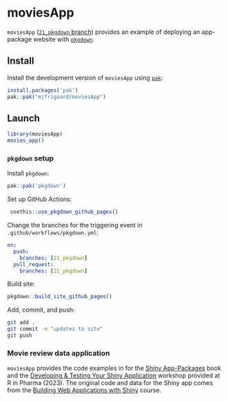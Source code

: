 
<!-- README.md is generated from README.Rmd. Please edit that file -->

# moviesApp

<!-- badges: start -->
<!-- badges: end -->

`moviesApp` ([`21_pkgdown`
branch](https://github.com/mjfrigaard/moviesApp/tree/21_pkgdown))
provides an example of deploying an app-package website with
[`pkgdown`](https://pkgdown.r-lib.org/).

## Install

Install the development version of `moviesApp` using
[`pak`](https://pak.r-lib.org/):

``` r
install.packages('pak')
pak::pak("mjfrigaard/moviesApp")
```

## Launch

``` r
library(moviesApp)
movies_app()
```

### `pkgdown` setup

Install `pkgdown`:

``` r
pak::pak('pkgdown')
```

Set up GitHub Actions:

``` r
 usethis::use_pkgdown_github_pages()
```

Change the branches for the triggering event in
`.github/workflows/pkgdown.yml`:

``` yml
on:
  push:
    branches: [21_pkgdown]
  pull_request:
    branches: [21_pkgdown]
```

Build site:

``` r
pkgdown::build_site_github_pages()
```

Add, commit, and push:

``` bash
git add .
git commit -m "updates to site"
git push
```

### Movie review data application

`moviesApp` provides the code examples in for the [Shiny
App-Packages](https://mjfrigaard.github.io/shinyap/) book and the
[Developing & Testing Your Shiny
Application](https://mjfrigaard.github.io/dev-test-shiny/) workshop
provided at R in Pharma (2023). The original code and data for the Shiny
app comes from the [Building Web Applications with
Shiny](https://rstudio-education.github.io/shiny-course/) course.
